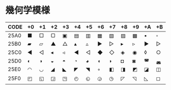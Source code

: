 # 幾何学模様

|CODE|+0|+1|+2|+3|+4|+5|+6|+7|+8|+9|+A|+B|+C|+D|+E|+F|
|----|--|--|--|--|--|--|--|--|--|--|--|--|--|--|--|--|
|25A0| ■ | □ | ▢ | ▣ | ▤ | ▥ | ▦ | ▧ | ▨ | ▩ | ▪ | ▫ | ▬ | ▭ | ▮ | ▯ |
|25B0| ▰ | ▱ | ▲ | △ | ▴ | ▵ | ▶ | ▷ | ▸ | ▹ | ► | ▻ | ▼ | ▽ | ▾ | ▿ |
|25C0| ◀ | ◁ | ◂ | ◃ | ◄ | ◅ | ◆ | ◇ | ◈ | ◉ | ◊ | ○ | ◌ | ◍ | ◎ | ● |
|25D0| ◐ | ◑ | ◒ | ◓ | ◔ | ◕ | ◖ | ◗ | ◘ | ◙ | ◚ | ◛ | ◜ | ◝ | ◞ | ◟ |
|25E0| ◠ | ◡ | ◢ | ◣ | ◤ | ◥ | ◦ | ◧ | ◨ | ◩ | ◪ | ◫ | ◬ | ◭ | ◮ | ◯ |
|25F0| ◰ | ◱ | ◲ | ◳ | ◴ | ◵ | ◶ | ◷ | ◸ | ◹ | ◺ | ◻ | ◼ | ◽ | ◾ | ◿ |
